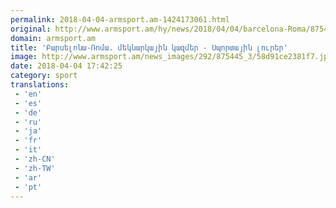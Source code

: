 ```yaml
---
permalink: 2018-04-04-armsport.am-1424173061.html
original: http://www.armsport.am/hy/news/2018/04/04/barcelona-Roma/875445
domain: armsport.am
title: 'Բարսելոնա-Ռոմա. մեկնարկային կազմեր - Սպորտային լուրեր'
image: http://www.armsport.am/news_images/292/875445_3/58d91ce2381f7.jpg
date: 2018-04-04 17:42:25
category: sport
translations: 
 - 'en'
 - 'es'
 - 'de'
 - 'ru'
 - 'ja'
 - 'fr'
 - 'it'
 - 'zh-CN'
 - 'zh-TW'
 - 'ar'
 - 'pt'
---
```


